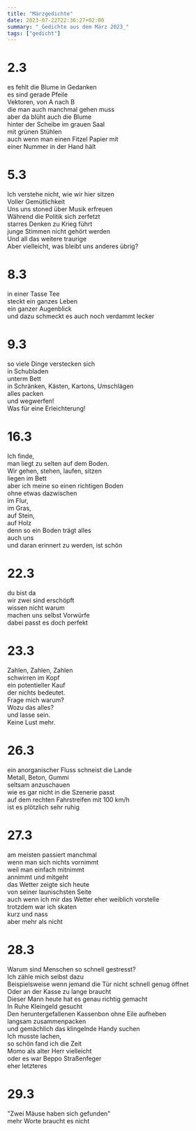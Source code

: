 ```yaml
---
title: "Märzgedichte"
date: 2023-07-22T22:36:27+02:00
summary: "_Gedichte aus dem März 2023_"
tags: ["gedicht"]
---
```


# 2.3

es fehlt die Blume in Gedanken\
es sind gerade Pfeile\
Vektoren, von A nach B\
die man auch manchmal gehen muss\
aber da blüht auch die Blume\
hinter der Scheibe im grauen Saal\
mit grünen Stühlen\
auch wenn man einen Fitzel Papier mit\
einer Nummer in der Hand hält

# 5.3

Ich verstehe nicht, wie wir hier sitzen\
Voller Gemütlichkeit\
Uns uns stoned über Musik erfreuen\
Während die Politik sich zerfetzt\
starres Denken zu Krieg führt\
junge Stimmen nicht gehört werden\
Und all das weitere traurige\
Aber vielleicht, was bleibt uns anderes übrig?

# 8.3

in einer Tasse Tee\
steckt ein ganzes Leben\
ein ganzer Augenblick\
und dazu schmeckt es auch noch verdammt lecker

# 9.3

so viele Dinge verstecken sich\
in Schubladen\
unterm Bett\
in Schränken, Kästen, Kartons, Umschlägen\
alles packen\
und wegwerfen!\
Was für eine Erleichterung!

# 16.3

Ich finde,\
man liegt zu selten auf dem Boden.\
Wir gehen, stehen, laufen, sitzen\
liegen im Bett\
aber ich meine so einen richtigen Boden\
ohne etwas dazwischen\
im Flur,\
im Gras,\
auf Stein,\
auf Holz\
denn so ein Boden trägt alles\
auch uns\
und daran erinnert zu werden, ist schön

# 22.3

du bist da\
wir zwei sind erschöpft\
wissen nicht warum\
machen uns selbst Vorwürfe\
dabei passt es doch perfekt

# 23.3

Zahlen, Zahlen, Zahlen\
schwirren im Kopf\
ein potentieller Kauf\
der nichts bedeutet.\
Frage mich warum?\
Wozu das alles?\
und lasse sein.\
Keine Lust mehr.

# 26.3

ein anorganischer Fluss schneist die Lande\
Metall, Beton, Gummi\
seltsam anzuschauen\
wie es gar nicht in die Szenerie passt\
auf dem rechten Fahrstreifen mit 100 km/h\
ist es plötzlich sehr ruhig

# 27.3

am meisten passiert manchmal\
wenn man sich nichts vornimmt\
weil man einfach mitnimmt\
annimmt und mitgeht\
das Wetter zeigte sich heute\
von seiner launischsten Seite\
auch wenn ich mir das Wetter eher weiblich vorstelle\
trotzdem war ich skaten\
kurz und nass\
aber mehr als nicht

# 28.3

Warum sind Menschen so schnell gestresst?\
Ich zähle mich selbst dazu\
Beispielsweise wenn jemand die Tür nicht schnell genug öffnet\
Oder an der Kasse zu lange braucht\
Dieser Mann heute hat es genau richtig gemacht\
In Ruhe Kleingeld gesucht\
Den heruntergefallenen Kassenbon ohne Eile aufheben\
langsam zusammenpacken\
und gemächlich das klingelnde Handy suchen\
Ich musste lachen,\
so schön fand ich die Zeit\
Momo als alter Herr vielleicht\
oder es war Beppo Straßenfeger\
eher letzteres

# 29.3

"Zwei Mäuse haben sich gefunden"\
mehr Worte braucht es nicht